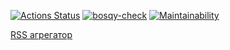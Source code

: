 [![Actions Status](https://github.com/Bosqy/frontend-project-11/workflows/hexlet-check/badge.svg)](https://github.com/Bosqy/frontend-project-11/actions)
[![bosqy-check](https://github.com/Bosqy/frontend-project-11/actions/workflows/bosqy-check.yml/badge.svg)](https://github.com/Bosqy/frontend-project-11/actions/workflows/bosqy-check.yml)
[![Maintainability](https://api.codeclimate.com/v1/badges/cd02072b5e193ae69c83/maintainability)](https://codeclimate.com/github/Bosqy/frontend-project-11/maintainability)

[RSS агрегатор](https://frontend-project-11-bosqy.vercel.app/)
